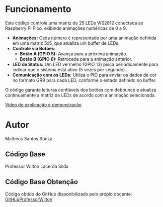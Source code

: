 # Funcionamento

Este código controla uma matriz de 25 LEDs WS2812 conectada ao Raspberry Pi Pico, exibindo animações numéricas de 0 a 9. 

- **Animações:** Cada número é representado por uma animação definida em uma matriz 5x5, que atualiza um buffer de LEDs.
- **Controle via Botões:**  
  - **Botão A (GPIO 5):** Avança para a próxima animação.  
  - **Botão B (GPIO 6):** Retrocede para a animação anterior.  
- **LED de Status:** Um LED vermelho (GPIO 13) pisca periodicamente para indicar que o sistema está ativo (5 vezes por segundo).
- **Comunicação com os LEDs:** Utiliza o PIO para enviar os dados de cor no formato GRB para cada LED, conforme o estado definido no buffer.

O código garante leituras confiáveis dos botões com debounce e atualiza continuamente a matriz de LEDs de acordo com a animação selecionada.

[Vídeo de explicação e demonstração](https://youtu.be/dikOrUGiTyk)

# Autor

Matheus Santos Souza

## Código Base

Professor Wilton Lacerda Silda

## Código Base Obtenção
Código obtido do GitHub disponibilizado pelo própio docente: [GitHubProfessorWilton](https://github.com/wiltonlacerda/EmbarcaTechU4C4.git)


